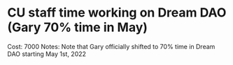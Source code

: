 # CU staff time working on Dream DAO (Gary 70% time in May)

Cost: 7000
Notes: Note that Gary officially shifted to 70% time in Dream DAO starting May 1st, 2022